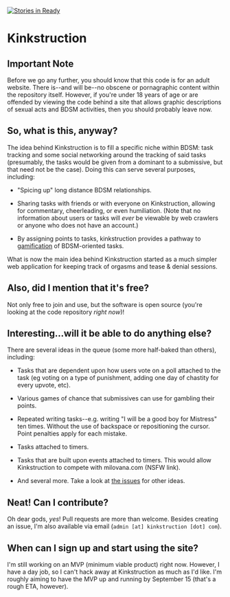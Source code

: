 [![Stories in Ready](https://badge.waffle.io/kinkstruction/kinkstruction.png?label=ready&title=Ready)](https://waffle.io/kinkstruction/kinkstruction)
# Kinkstruction

## Important Note

Before we go any further, you should know that this code is for an adult website. There is--and will be--no obscene or pornagraphic content within the repository itself. However, if you're under 18 years of age or are offended by viewing the code behind a site that allows graphic descriptions of sexual acts and BDSM activities, then you should probably leave now.

## So, what is this, anyway?

The idea behind Kinkstruction is to fill a specific niche within BDSM: task tracking and some social networking around the tracking of said tasks (presumably, the tasks would be given from a dominant to a submissive, but that need not be the case). Doing this can serve several purposes, including:

* "Spicing up" long distance BDSM relationships.

* Sharing tasks with friends or with everyone on Kinkstruction, allowing for commentary, cheerleading, or even humiliation. (Note that no information about users or tasks will *ever* be viewable by web crawlers or anyone who does not have an account.)

* By assigning points to tasks, kinkstruction provides a pathway to [gamification](http://en.wikipedia.org/wiki/Gamification) of BDSM-oriented tasks.

What is now the main idea behind Kinkstruction started as a much simpler web application for keeping track of orgasms and tease & denial sessions.

## Also, did I mention that it's free?

Not only free to join and use, but the software is open source (you're looking at the code repository *right now*)!

## Interesting...will it be able to do anything else?

There are several ideas in the queue (some more half-baked than others), including:

* Tasks that are dependent upon how users vote on a poll attached to the task (eg voting on a type of punishment, adding one day of chastity for every upvote, etc).

* Various games of chance that submissives can use for gambling their points.

* Repeated writing tasks--e.g. writing "I will be a good boy for Mistress" ten times. Without the use of backspace or repositioning the cursor. Point penalties apply for each mistake.

* Tasks attached to timers.

* Tasks that are built upon events attached to timers. This would allow Kinkstruction to compete with milovana.com (NSFW link).

* And several more. Take a look at [the issues](https://github.com/kinkstruction/kinkstruction/issues) for other ideas.

## Neat! Can I contribute?

Oh dear gods, *yes*! Pull requests are more than welcome. Besides creating an issue, I'm also available via email (`admin [at] kinkstruction [dot] com`).

## When can I sign up and start using the site?

I'm still working on an MVP (minimum viable product) right now. However, I have a day job, so I can't hack away at Kinkstruction as much as I'd like. I'm roughly aiming to have the MVP up and running by September 15 (that's a rough ETA, however).
